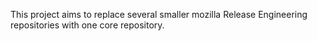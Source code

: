 This project aims to replace several smaller mozilla Release Engineering repositories with one core repository.
